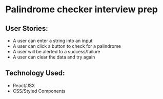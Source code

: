 # Palindrome checker interview prep

## User Stories:
*  A user can enter a string into an input
*  A user can click a button to check for a palindrome
*  A user will be alerted to a success/failure
*  A user can clear the data and try again

##  Technology Used:
*  React/JSX
*  CSS/Styled Components
